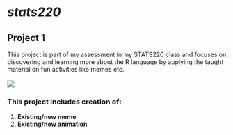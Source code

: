 # *stats220*
## Project 1 
This project is part of my assessment in my STATS220 class and focuses on discovering and learning more about the R language
by applying the taught material on fun activities like memes etc.
\
\
![](https://skappal7.files.wordpress.com/2018/02/statistics-fun.gif?w=748)
### This project includes creation of:
<!---numbered list--->
1. **Existing/new meme**
2. **Existing/new animation**
